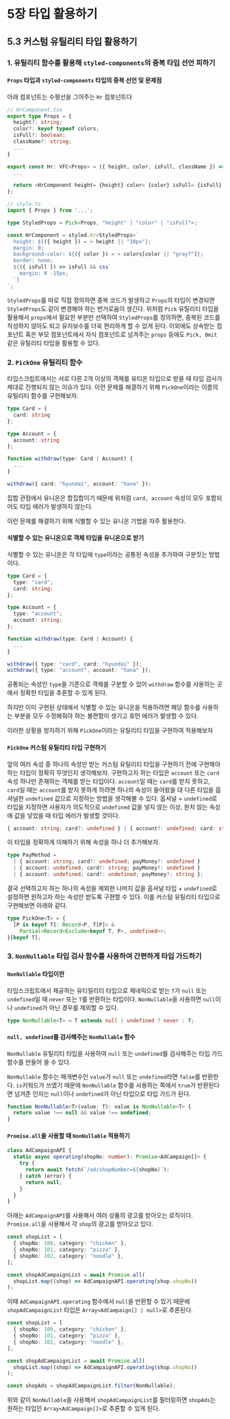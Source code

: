 # 5장 타입 활용하기

## 5.3 커스텀 유틸리티 타입 활용하기

### 1. 유틸리티 함수를 활용해 `styled-components`의 중복 타입 선언 피하기

#### `Props` 타입과 `styled-components` 타입의 중복 선언 및 문제점

아래 컴포넌트는 수평선을 그어주는 `Hr` 컴포넌트다

```ts
// HrComponent.tsx
export type Props = {
  height?: string;
  color?: keyof typeof colors;
  isFull?: boolean;
  className?: string;
  ...
}

export const Hr: VFC<Props> = ({ height, color, isFull, className }) => {
  ...

  return <HrComponent height= {height} color= {color} isFull= {isFull} className= {className} />;
};

// style.ts
import { Props } from '...';

type StyledProps = Pick<Props, "height" | "color" | "isFull">;

const HrComponent = styled.hr<StyledProps>`
  height: ${({ height }) = > height || "10px"};
  margin: 0;
  background-color: ${({ color }) = > colors[color || "gray7"]};
  border: none;
  ${({ isFull }) => isFull && css`
    margin: 0 -15px;
  `}
`;
```

`StyledProps`를 따로 직접 정의하면 중복 코드가 발생하고 `Props`의 타입이 변경되면 `StyledProps`도 같이 변경해야 하는 번거로움이 생긴다. 위처럼 `Pick` 유틸리티 타입을 활용해서 `props`에서 필요한 부분만 선택하여 `StyledProps`를 정의하면, 중복된 코드를 작성하지 않아도 되고 유지보수를 더욱 편리하게 할 수 있게 된다. 이외에도 상속받는 컴포넌트 혹은 부모 컴포넌트에서 자식 컴포넌트로 넘겨주는 `props` 등에도 `Pick, Omit` 같은 유틸리티 타입을 활용할 수 있다.

### 2. `PickOne` 유틸리티 함수

타입스크립트에서는 서로 다른 2개 이상의 객체를 유티온 타입으로 받을 때 타입 검사가 제대로 진행되지 않는 이슈가 있다. 이런 문제를 해결하기 위해 `PickOne`이라는 이름의 유틸리티 함수를 구현해보자.

```ts
type Card = {
  card: string
};

type Account = {
  account: string
};

function withdraw(type: Card | Account) {
  ...
}

withdraw({ card: "hyundai", account: "hana" });
```

집합 관점에서 유니온은 합집합이기 때문에 위처럼 `card, account` 속성이 모두 포함되어도 타입 에러가 발생하지 않는다.

이런 문제를 해결하기 위해 식별할 수 있는 유니온 기법을 자주 활용한다.

#### 식별할 수 있는 유니온으로 객체 타입을 유니온으로 받기

식별할 수 있는 유니온은 각 타입에 `type`이라는 공통된 속성을 추가하여 구분짓는 방법이다.

```ts
type Card = {
  type: "card";
  card: string;
};

type Account = {
  type: "account";
  account: string;
};

function withdraw(type: Card | Account) {
  ...
}

withdraw({ type: "card", card: "hyundai" });
withdraw({ type: "account", account: "hana" });
```

공통되는 속성인 `type`을 기준으로 객체를 구분할 수 있어 `withdraw` 함수를 사용하는 곳에서 정확한 타입을 추론할 수 있게 된다.

하지만 이미 구현된 상태에서 식별할 수 있는 유니온을 적용하려면 해당 함수를 사용하는 부분을 모두 수정해줘야 하는 불편함이 생기고 휴먼 에러가 발생할 수 있다.

이러한 상황을 방지하기 위해 `PickOne`이라는 유틸리티 타입을 구현하여 적용해보자

#### `PickOne` 커스텀 유틸리티 타입 구현하기

앞의 여러 속성 중 하나의 속성만 받는 커스텀 유틸리티 타입을 구현하기 전에 구현해야 하는 타입이 정확히 무엇인지 생각해보자. 구현하고자 하는 타입은 `account` 또는 `card` 속성 하나만 존재하는 객체를 받는 타입이다. `account`일 때는 `card`를 받지 못하고, `card`일 때는 `account`를 받지 못하게 하려면 하나의 속성이 들어왔을 대 다른 타입을 옵셔널한 `undefined` 값으로 지정하는 방법을 생각해볼 수 있다. 옵셔널 + `undefined`로 타입을 지정하면 사용자가 의도적으로 `undefined` 값을 넣지 않는 이상, 원치 않는 속성에 값을 넣었을 때 타입 에러가 발생할 것이다.

```ts
{ account: string; card?: undefined } | { account?: undefined; card: string }
```

이 타입을 정확하게 이해하기 위해 속성을 하나 더 추가해보자.

```ts
type PayMethod =
  | { account: string; card?: undefined; payMoney?: undefined }
  | { account: undefined; card?: string; payMoney?: undefined }
  | { account: undefined; card?: undefined; payMoney?: string };
```

결국 선택하고자 하는 하나의 속성을 제외한 나머지 값을 옵셔널 타입 + `undefined`로 설정하면 원하고자 하는 속성만 받도록 구현할 수 있다. 이를 커스텀 유틸리티 타입으로 구현해보면 아래와 같다.

```ts
type PickOne<T> = {
  [P in keyof T]: Record<P, T[P]> &
    Partial<Record<Exclude<keyof T, P>, undefined>>;
}[keyof T];
```

### 3. `NonNullable` 타입 검사 함수를 사용하여 간편하게 타입 가드하기

#### `NonNullable` 타입이란

타입스크립트에서 제공하는 유티릴리티 타입으로 제네릭으로 받는 `T`가 `null` 또는 `undefined`일 때 `never` 또는 `T`를 반환하는 타입이다. `NonNullable`을 사용하면 `null`이나 `undefined`가 아닌 경우를 제외할 수 있다.

```ts
type NonNullable<T> = T extends null | undefined ? never : T;
```

#### `null, undefined`를 검사해주는 `NonNullable` 함수

`NonNullable` 유틸리티 타입을 사용하여 `null` 또는 `undefined`를 검사해주는 타입 가드 함수를 만들어 쓸 수 있다.

`NonNullable` 함수는 매개변수인 `value`가 `null` 또는 `undefined`라면 `false`를 반환한다. `is`키워드가 쓰였기 때문에 `NonNullable` 함수를 사용하는 쪽에서 `true`가 반환된다면 넘겨준 인자는 `null`이나 `undefined`가 아닌 타입으로 타입 가드가 된다.

```ts
function NonNullable<T>(value: T): value is NonNullable<T> {
  return value !== null && value !== undefined;
}
```

#### `Promise.all`을 사용할 때 `NonNullable` 적용하기

```ts
class AdCampaignAPI {
  static async operating(shopNo: number): Promise<AdCampaign[]> {
    try {
      return await fetch(`/ad/shopNumber=${shopNo}`);
    } catch (error) {
      return null;
    }
  }
}
```

아래는 `AdCampaignAPI`를 사용해서 여러 상품의 광고를 받아오는 로직이다. `Promise.all`을 사용해서 각 `shop`의 광고를 받아오고 있다.

```ts
const shopList = [
  { shopNo: 100, category: "chicken" },
  { shopNo: 101, category: "pizza" },
  { shopNo: 102, category: "noodle" },
];

const shopAdCampaignList = await Promise.all(
  shopList.map((shop) => AdCampaignAPI.operating(shop.shopNo))
);
```

이때 `AdCampaignAPI.operating` 함수에서 `null`을 반환할 수 있기 때문에 `shopAdCampaignList` 타입은 `Array<AdCampaign[] | null>`로 추론된다.

```ts
const shopList = [
  { shopNo: 100, category: "chicken" },
  { shopNo: 101, category: "pizza" },
  { shopNo: 102, category: "noodle" },
];

const shopAdCampaignList = await Promise.all(
  shopList.map((shop) => AdCampaignAPI.operating(shop.shopNo))
);

const shopAds = shopAdCampaignList.filter(NonNullable);
```

위와 같이 `NonNullable`을 사용해서 `shopAdCampaignList`를 필터링하면 `shopAds`는 원하는 타입인 `Array<AdCampaign[]>`로 추론할 수 있게 된다.

